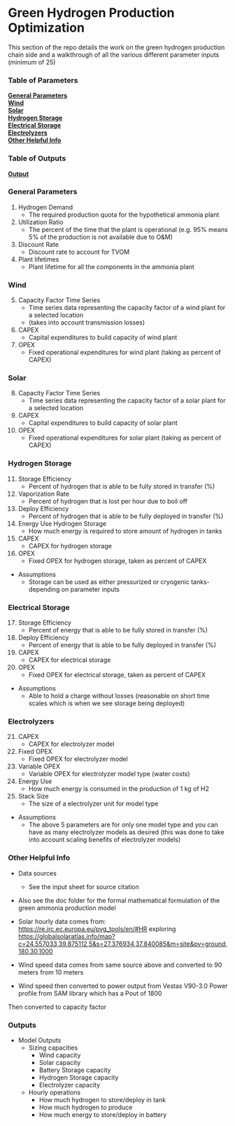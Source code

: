 # Green Hydrogen Production Optimization
This section of the repo details the work on the green hydrogen production chain side and a walkthrough of all the various different parameter inputs (minimum of 25)


### Table of Parameters
**[General Parameters](#general-parameters)**<br>
**[Wind](#wind)**<br>
**[Solar](#solar)**<br>
**[Hydrogen Storage](#hydrogen-storage)**<br>
**[Electrical Storage](#electrical-storage)**<br>
**[Electrolyzers](#electrolyzers)**<br>
**[Other Helpful Info](#other-helpful-info)**<br>

### Table of Outputs
**[Output](#outputs)**<br>

### General Parameters
1. Hydrogen Demand
    * The required production quota for the hypothetical ammonia plant
2. Utilization Ratio
    * The percent of the time that the plant is operational (e.g. 95% means 5% of the production is not available due to O&M)
3. Discount Rate
    * Discount rate to account for TVOM
4. Plant lifetimes
    * Plant lifetime for all the components in the ammonia plant

### Wind
5. Capacity Factor Time Series
    * Time series data representing the capacity factor of a wind plant for a selected location
    * (takes into account transmission losses)
6. CAPEX
    * Capital expenditures to build capacity of wind plant
7. OPEX
    * Fixed operational expenditures for wind plant (taking as percent of CAPEX)
### Solar
8. Capacity Factor Time Series
    * Time series data representing the capacity factor of a solar plant for a selected location
9. CAPEX
    * Capital expenditures to build capacity of solar plant
10. OPEX
    * Fixed operational expenditures for solar plant (taking as percent of CAPEX)
### Hydrogen Storage
11. Storage Efficiency
    * Percent of hydrogen that is able to be fully stored in transfer (%)
12. Vaporization Rate
    * Percent of hydrogen that is lost per hour due to boil off
13. Deploy Efficiency
    * Percent of hydrogen that is able to be fully deployed in transfer (%)
14. Energy Use Hydrogen Storage
    * How much energy is required to store amount of hydrogen in tanks
15. CAPEX
    * CAPEX for hydrogen storage
16. OPEX
    * Fixed OPEX for hydrogen storage, taken as percent of CAPEX
* Assumptions
    * Storage can be used as either pressurized or cryogenic tanks-depending on parameter inputs
### Electrical Storage
17. Storage Efficiency
    * Percent of energy that is able to be fully stored in transfer (%)
18. Deploy Efficiency
    * Percent of energy that is able to be fully deployed in transfer (%)
19. CAPEX
    * CAPEX for electrical storage
20. OPEX
    * Fixed OPEX for electrical storage, taken as percent of CAPEX
* Assumptions
    * Able to hold a charge without losses (reasonable on short time scales which is when we see storage being deployed)

### Electrolyzers
21. CAPEX
    * CAPEX for electrolyzer model
22. Fixed OPEX
    * Fixed OPEX for electrolyzer model
23. Variable OPEX
    * Variable OPEX for electrolyzer model type (water costs)
24. Energy Use
    * How much energy is consumed in the production of 1 kg of H2
25. Stack Size
    * The size of a electrolyzer unit for model type
* Assumptions
    * The above 5 parameters are for only one model type and you can have as many electrolyzer models as desired (this was done to take into account scaling benefits of electrolyzer models)


### Other Helpful Info
* Data sources
    * See the input sheet for source citation

* Also see the doc folder for the formal mathematical formulation of the green ammonia production model

* Solar hourly data comes from: https://re.jrc.ec.europa.eu/pvg_tools/en/#HR exploring https://globalsolaratlas.info/map?c=24.557033,39.875112,5&s=27.376934,37.840085&m=site&pv=ground,180,30,1000

* Wind speed data comes from same source above and converted to 90 meters from 10 meters

* Wind speed then converted to power output from Vestas V90-3.0 Power profile from SAM library which has a Pout of 1800

Then converted to capacity factor

### Outputs
* Model Outputs
    * Sizing capacities
        * Wind capacity
        * Solar capacity
        * Battery Storage capacity
        * Hydrogen Storage capacity
        * Electrolyzer capacity
    * Hourly operations
        * How much hydrogen to store/deploy in tank
        * How much hydrogen to produce
        * How much energy to store/deploy in battery